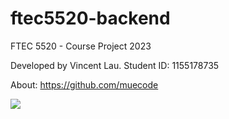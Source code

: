 # ftec5520-backend
FTEC 5520 - Course Project 2023

Developed by Vincent Lau.
Student ID: 1155178735

About: https://github.com/muecode

<p align="left" ><img src="https://github-readme-stats-sigma-five.vercel.app/api/pin/?username=muecode&repo=ftec5520-backend&show_owner=true&theme=onedark" /></p>
